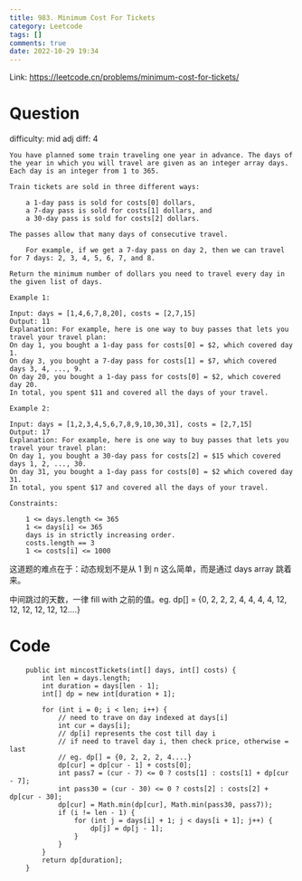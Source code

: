 ```yaml
---
title: 983. Minimum Cost For Tickets
category: Leetcode
tags: []
comments: true
date: 2022-10-29 19:34
---
```




Link: https://leetcode.cn/problems/minimum-cost-for-tickets/

# Question

difficulty: mid
adj diff: 4

    You have planned some train traveling one year in advance. The days of the year in which you will travel are given as an integer array days. Each day is an integer from 1 to 365.

    Train tickets are sold in three different ways:

    	a 1-day pass is sold for costs[0] dollars,
    	a 7-day pass is sold for costs[1] dollars, and
    	a 30-day pass is sold for costs[2] dollars.

    The passes allow that many days of consecutive travel.

    	For example, if we get a 7-day pass on day 2, then we can travel for 7 days: 2, 3, 4, 5, 6, 7, and 8.

    Return the minimum number of dollars you need to travel every day in the given list of days.

    Example 1:

    Input: days = [1,4,6,7,8,20], costs = [2,7,15]
    Output: 11
    Explanation: For example, here is one way to buy passes that lets you travel your travel plan:
    On day 1, you bought a 1-day pass for costs[0] = $2, which covered day 1.
    On day 3, you bought a 7-day pass for costs[1] = $7, which covered days 3, 4, ..., 9.
    On day 20, you bought a 1-day pass for costs[0] = $2, which covered day 20.
    In total, you spent $11 and covered all the days of your travel.

    Example 2:

    Input: days = [1,2,3,4,5,6,7,8,9,10,30,31], costs = [2,7,15]
    Output: 17
    Explanation: For example, here is one way to buy passes that lets you travel your travel plan:
    On day 1, you bought a 30-day pass for costs[2] = $15 which covered days 1, 2, ..., 30.
    On day 31, you bought a 1-day pass for costs[0] = $2 which covered day 31.
    In total, you spent $17 and covered all the days of your travel.

    Constraints:

    	1 <= days.length <= 365
    	1 <= days[i] <= 365
    	days is in strictly increasing order.
    	costs.length == 3
    	1 <= costs[i] <= 1000

这道题的难点在于：动态规划不是从 1 到 n 这么简单，而是通过 days array 跳着来。

中间跳过的天数，一律 fill with 之前的值。eg. dp[] = {0, 2, 2, 2, 4, 4, 4, 4, 12, 12, 12, 12, 12, 12....}

# Code

```
    public int mincostTickets(int[] days, int[] costs) {
        int len = days.length;
        int duration = days[len - 1];
        int[] dp = new int[duration + 1];

        for (int i = 0; i < len; i++) {
            // need to trave on day indexed at days[i]
            int cur = days[i];
            // dp[i] represents the cost till day i
            // if need to travel day i, then check price, otherwise = last
            // eg. dp[] = {0, 2, 2, 2, 4....}
            dp[cur] = dp[cur - 1] + costs[0];
            int pass7 = (cur - 7) <= 0 ? costs[1] : costs[1] + dp[cur - 7];
            int pass30 = (cur - 30) <= 0 ? costs[2] : costs[2] + dp[cur - 30];
            dp[cur] = Math.min(dp[cur], Math.min(pass30, pass7));
            if (i != len - 1) {
                for (int j = days[i] + 1; j < days[i + 1]; j++) {
                    dp[j] = dp[j - 1];
                }
            }
        }
        return dp[duration];
    }
```
